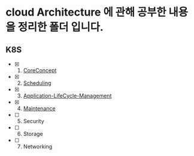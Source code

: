 # cloud Architecture 에 관해 공부한 내용을 정리한 폴더 입니다. 

## K8S

- [x] 1. [CoreConcept](./Kubernetes-CoreConcept.md)
- [x] 2. [Scheduling](./Kubernetes-Scheduling.md)
- [x] 3. [Application-LifeCycle-Management](./Kubernetes-Application-LifeCycle-Management.md)    
- [x] 4. [Maintenance](./Kubernetes-Maintenance.md)
- [ ] 5. Security
- [ ] 6. Storage
- [ ] 7. Networking
